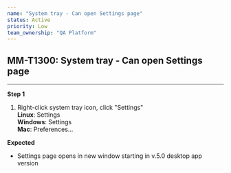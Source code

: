 ```yaml
---
name: "System tray - Can open Settings page"
status: Active
priority: Low
team_ownership: "QA Platform"
---
```


## MM-T1300: System tray - Can open Settings page

---

**Step 1**

1. Right-click system tray icon, click "Settings"\
   **Linux**: Settings \
   **Windows**: Settings\
   **Mac**: Preferences...

**Expected**

- Settings page opens in new window starting in v.5.0 desktop app version

